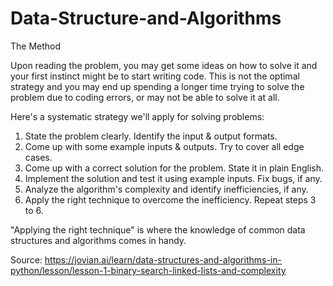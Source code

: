 # Data-Structure-and-Algorithms

The Method

Upon reading the problem, you may get some ideas on how to solve it and your first instinct might be to start writing code. This is not the optimal strategy and you may end up spending a longer time trying to solve the problem due to coding errors, or may not be able to solve it at all.

Here's a systematic strategy we'll apply for solving problems:

 1.   State the problem clearly. Identify the input & output formats.
 2.   Come up with some example inputs & outputs. Try to cover all edge cases.
 3.   Come up with a correct solution for the problem. State it in plain English.
 4.   Implement the solution and test it using example inputs. Fix bugs, if any.
 5.   Analyze the algorithm's complexity and identify inefficiencies, if any.
 6.   Apply the right technique to overcome the inefficiency. Repeat steps 3 to 6.

"Applying the right technique" is where the knowledge of common data structures and algorithms comes in handy.


























Source: https://jovian.ai/learn/data-structures-and-algorithms-in-python/lesson/lesson-1-binary-search-linked-lists-and-complexity

